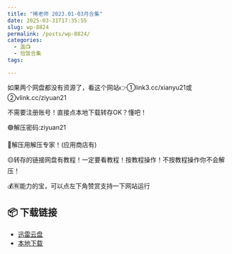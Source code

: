 ```yaml
---
title: "稀老师 2023.01-03月合集"
date: 2025-03-31T17:35:55
slug: wp-8824
permalink: /posts/wp-8824/
categories:
  - 盖📺
  - 恰饭合集
tags:

---
```


如果两个网盘都没有资源了，看这个网站👉①link3.cc/xianyu21或②vlink.cc/ziyuan21

不需要注册账号！直接点本地下载转存OK？懂吧！

🟢解压密码:ziyuan21

🔵解压用解压专家！(应用商店有)

🟡转存的链接网盘有教程！一定要看教程！按教程操作！不按教程操作你不会解压！

💰🈶能力的宝，可以点左下角赞赏支持一下网站运行

## 📦 下载链接
- [迅雷云盘](https://blziyuan21.com/pay-download/8824?key=a3dd5050cc&down_id=0)
- [本地下载](https://blziyuan21.com/pay-download/8824?key=a3dd5050cc&down_id=1)

